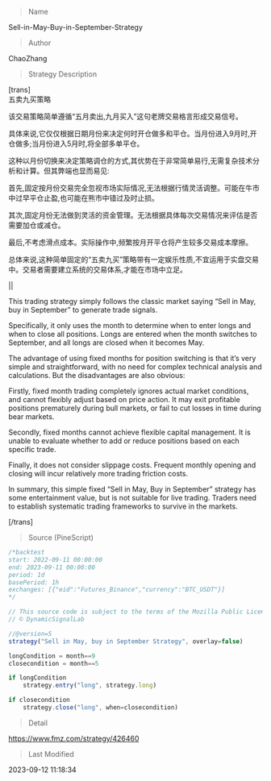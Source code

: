 
> Name

Sell-in-May-Buy-in-September-Strategy

> Author

ChaoZhang

> Strategy Description


[trans]  
五卖九买策略

该交易策略简单遵循“五月卖出,九月买入”这句老牌交易格言形成交易信号。

具体来说,它仅仅根据日期月份来决定何时开仓做多和平仓。当月份进入9月时,开仓做多;当月份进入5月时,将全部多单平仓。

这种以月份切换来决定策略调仓的方式,其优势在于非常简单易行,无需复杂技术分析和计算。但其弊端也显而易见:

首先,固定按月份交易完全忽视市场实际情况,无法根据行情灵活调整。可能在牛市中过早平仓止盈,也可能在熊市中错过及时止损。

其次,固定月份无法做到灵活的资金管理。无法根据具体每次交易情况来评估是否需要加仓或减仓。

最后,不考虑滑点成本。实际操作中,频繁按月开平仓将产生较多交易成本摩擦。

总体来说,这种简单固定的“五卖九买”策略带有一定娱乐性质,不宜运用于实盘交易中。交易者需要建立系统的交易体系,才能在市场中立足。

|| 

This trading strategy simply follows the classic market saying “Sell in May, buy in September” to generate trade signals. 

Specifically, it only uses the month to determine when to enter longs and when to close all positions. Longs are entered when the month switches to September, and all longs are closed when it becomes May.

The advantage of using fixed months for position switching is that it’s very simple and straightforward, with no need for complex technical analysis and calculations. But the disadvantages are also obvious:

Firstly, fixed month trading completely ignores actual market conditions, and cannot flexibly adjust based on price action. It may exit profitable positions prematurely during bull markets, or fail to cut losses in time during bear markets.

Secondly, fixed months cannot achieve flexible capital management. It is unable to evaluate whether to add or reduce positions based on each specific trade. 

Finally, it does not consider slippage costs. Frequent monthly opening and closing will incur relatively more trading friction costs.

In summary, this simple fixed “Sell in May, Buy in September” strategy has some entertainment value, but is not suitable for live trading. Traders need to establish systematic trading frameworks to survive in the markets.

[/trans]



> Source (PineScript)

``` javascript
/*backtest
start: 2022-09-11 00:00:00
end: 2023-09-11 00:00:00
period: 1d
basePeriod: 1h
exchanges: [{"eid":"Futures_Binance","currency":"BTC_USDT"}]
*/

// This source code is subject to the terms of the Mozilla Public License 2.0 at https://mozilla.org/MPL/2.0/
// © DynamicSignalLab

//@version=5
strategy("Sell in May, buy in September Strategy", overlay=false)

longCondition = month==9
closecondition = month==5

if longCondition
    strategy.entry("long", strategy.long)

if closecondition
    strategy.close("long", when=closecondition)

```

> Detail

https://www.fmz.com/strategy/426460

> Last Modified

2023-09-12 11:18:34
